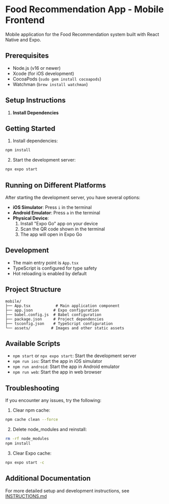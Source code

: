 # Food Recommendation App - Mobile Frontend

Mobile application for the Food Recommendation system built with React Native and Expo.

## Prerequisites

- Node.js (v16 or newer)
- Xcode (for iOS development)
- CocoaPods (`sudo gem install cocoapods`)
- Watchman (`brew install watchman`)

## Setup Instructions

1. **Install Dependencies**

## Getting Started

1. Install dependencies:
```bash
npm install
```

2. Start the development server:
```bash
npx expo start
```

## Running on Different Platforms

After starting the development server, you have several options:

- **iOS Simulator**: Press `i` in the terminal
- **Android Emulator**: Press `a` in the terminal
- **Physical Device**: 
  1. Install "Expo Go" app on your device
  2. Scan the QR code shown in the terminal
  3. The app will open in Expo Go

## Development

- The main entry point is `App.tsx`
- TypeScript is configured for type safety
- Hot reloading is enabled by default

## Project Structure

```
mobile/
├── App.tsx           # Main application component
├── app.json         # Expo configuration
├── babel.config.js  # Babel configuration
├── package.json     # Project dependencies
├── tsconfig.json    # TypeScript configuration
└── assets/         # Images and other static assets
```

## Available Scripts

- `npm start` or `npx expo start`: Start the development server
- `npm run ios`: Start the app in iOS simulator
- `npm run android`: Start the app in Android emulator
- `npm run web`: Start the app in web browser

## Troubleshooting

If you encounter any issues, try the following:

1. Clear npm cache:
```bash
npm cache clean --force
```

2. Delete node_modules and reinstall:
```bash
rm -rf node_modules
npm install
```

3. Clear Expo cache:
```bash
npx expo start -c
```

## Additional Documentation

For more detailed setup and development instructions, see [INSTRUCTIONS.md](./INSTRUCTIONS.md)
